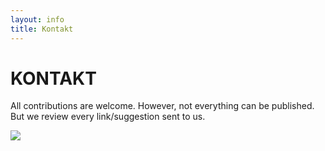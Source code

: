 ```yaml
---
layout: info
title: Kontakt
---
```

# KONTAKT

All contributions are welcome. However, not everything can be published. But we review every link/suggestion sent to us.

<a><img src="{{base.url}}/img/mailbox-1.jpg"></a>